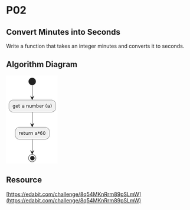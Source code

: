 # P02

## Convert Minutes into Seconds
Write a function that takes an integer minutes and converts it to seconds.

## Algorithm Diagram
![algorithm](algorithm.png)

## Resource
[https://edabit.com/challenge/8q54MKnRrm89pSLmW](https://edabit.com/challenge/8q54MKnRrm89pSLmW)